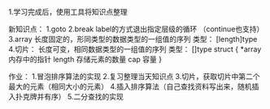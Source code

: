 1.学习完成后，使用工具将知识点整理

新知识点：
    1.goto
    2.break label的方式退出指定层级的循环  （continue也支持）
    3.array
        长度固定的，形同类型的数据类型的一组值的序列
        类型： [length]type
    4.切片：
        长度可变，相同数据类型的一组值的序列
        类型： []type
        struct {
            *array 内存中的指针
            length  存储元素的数量
            cap  容量
        }


作业：
    1.冒泡排序算法的实现
    2.复习整理当天知识点
    3.切片，获取切片中第二个最大的元素（相同大小的元素）
    4.插入排序算法（自己查找资料写出来，随机插入扑克牌并有序）
    5.二分查找的实现

